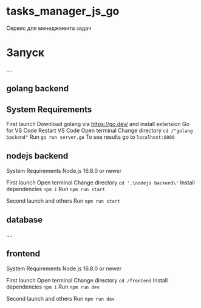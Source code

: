 # tasks_manager_js_go

Сервис для менеджмента задач

# Запуск

....

## golang backend
System Requirements
-

First launch
Download golang via https://go.dev/
and install extension Go for VS Code
Restart VS Code
Open terminal
Change directory `cd /"golang backend"`
Run `go run server.go`
To see results go to `localhost:8080`


## nodejs backend
System Requirements
Node.js 16.8.0 or newer

First launch
Open terminal
Change directory `cd '.\nodejs backend\'`
Install dependencies `npm i`
Run `npm run start`

Second launch and others
Run `npm run start`

## database

....

## frontend

System Requirements
Node.js 16.8.0 or newer

First launch
Open terminal
Change directory `cd /frontend`
Install dependencies `npm i`
Run `npm run dev`

Second launch and others
Run `npm run dev`
